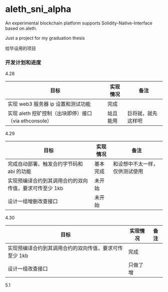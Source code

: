 # aleth_sni_alpha
An experimental blockchain platform supports Solidity-Native-Interface based on aleth.

Just a  project for my graduation thesis

给毕设用的项目

### 开发计划和进度

4.28

| 目标                                                  | 实现情况 | 备注               |
| ----------------------------------------------------- | -------- | ------------------ |
| 实现 web3 服务器 ip 设置和测试功能                    | 完成     |                    |
| 实现 aleth 挖矿控制（出块即停）接口（via ethconsole） | 姑且能用 | 巨将就，就先这样吧 |

4.29

| 目标                                                   | 实现情况 | 备注                           |
| ------------------------------------------------------ | -------- | ------------------------------ |
| 完成自动部署、触发合约字节码和 abi 的功能              | 基本完成 | 和设想中不太一样，仅供测试使用 |
| 实现预编译合约到其调用合约的双向传值，要求可传至少 1kb | 未开始   |                                |
| 设计一组增删改查接口                                   | 未开始   |                                |

4.30

| 目标                                                   | 实现情况 | 备注 |
| ------------------------------------------------------ | -------- | ---- |
| 实现预编译合约到其调用合约的双向传值，要求可传至少 1kb | 完成     |      |
| 设计一组改查接口                                       | 只做了增 |      |

5.1
